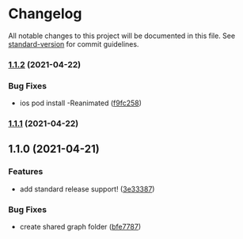 # Changelog

All notable changes to this project will be documented in this file. See [standard-version](https://github.com/conventional-changelog/standard-version) for commit guidelines.

### [1.1.2](https://github.com/BigEgu24/cross-platform-ecommerce/compare/v1.1.1...v1.1.2) (2021-04-22)


### Bug Fixes

* ios pod install -Reanimated ([f9fc258](https://github.com/BigEgu24/cross-platform-ecommerce/commit/f9fc25816a111571fa89c80405a7341d2da6a288))

### [1.1.1](https://github.com/BigEgu24/cross-platform-ecommerce/compare/v1.1.0...v1.1.1) (2021-04-22)

## 1.1.0 (2021-04-21)


### Features

* add standard release support! ([3e33387](https://github.com/BigEgu24/cross-platform-ecommerce/commit/3e33387790c30771e63d8ed1027c98ea5145f957))


### Bug Fixes

* create shared graph folder ([bfe7787](https://github.com/BigEgu24/cross-platform-ecommerce/commit/bfe778722401ea93c4936eac990c23a0e3b7fcbf))
